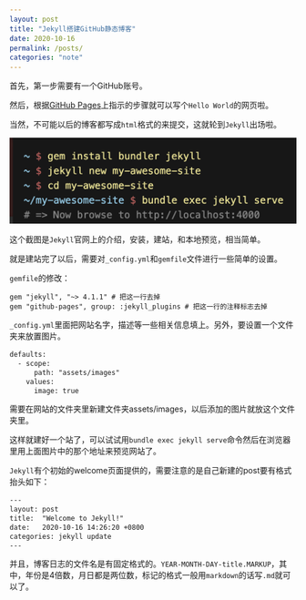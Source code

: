 ```yaml
---
layout: post
title: "Jekyll搭建GitHub静态博客"
date: 2020-10-16
permalink: /posts/
categories: "note"
---
```


首先，第一步需要有一个GitHub账号。

然后，根据[GitHub Pages](https://pages.github.com/)上指示的步骤就可以写个`Hello World`的网页啦。

当然，不可能以后的博客都写成`html`格式的来提交，这就轮到`Jekyll`出场啦。

<img src="../assets/images/image-20201018150301878.png" alt="image-20201018150301878" style="zoom:50%;" />

这个截图是`Jekyll`官网上的介绍，安装，建站，和本地预览，相当简单。

就是建站完了以后，需要对`_config.yml`和`gemfile`文件进行一些简单的设置。

`gemfile`的修改：

```
gem "jekyll", "~> 4.1.1" # 把这一行去掉
gem "github-pages", group: :jekyll_plugins # 把这一行的注释标志去掉
```

`_config.yml`里面把网站名字，描述等一些相关信息填上。另外，要设置一个文件夹来放置图片。

```
defaults:
  - scope:
      path: "assets/images"
    values:
      image: true
```

需要在网站的文件夹里新建文件夹assets/images，以后添加的图片就放这个文件夹里。

这样就建好一个站了，可以试试用`bundle exec jekyll serve`命令然后在浏览器里用上面图片中的那个地址来预览网站了。

`Jekyll`有个初始的welcome页面提供的，需要注意的是自己新建的post要有格式抬头如下：

```
---
layout: post
title:  "Welcome to Jekyll!"
date:   2020-10-16 14:26:20 +0800
categories: jekyll update
---
```

并且，博客日志的文件名是有固定格式的。`YEAR-MONTH-DAY-title.MARKUP`，其中，年份是4倍数，月日都是两位数，标记的格式一般用`markdown`的话写`.md`就可以了。

